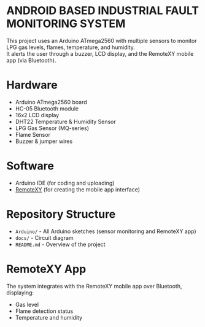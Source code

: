 # ANDROID BASED INDUSTRIAL FAULT MONITORING SYSTEM
This project uses an Arduino ATmega2560 with multiple sensors to monitor LPG gas levels, flames, temperature, and humidity.  
It alerts the user through a buzzer, LCD display, and the RemoteXY mobile app (via Bluetooth).

# Hardware
- Arduino ATmega2560 board  
- HC-05 Bluetooth module  
- 16x2 LCD display  
- DHT22 Temperature & Humidity Sensor  
- LPG Gas Sensor (MQ-series)  
- Flame Sensor  
- Buzzer & jumper wires

# Software
- Arduino IDE (for coding and uploading)  
- [RemoteXY](https://remotexy.com/en/) (for creating the mobile app interface)  

# Repository Structure
- `Arduino/` - All Arduino sketches (sensor monitoring and RemoteXY app)
- `docs/` - Circuit diagram
- `README.md` - Overview of the project

# RemoteXY App
The system integrates with the RemoteXY mobile app over Bluetooth, displaying:
- Gas level
- Flame detection status
- Temperature and humidity
